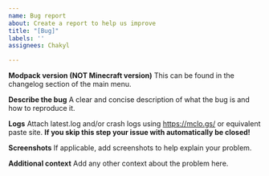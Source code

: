 ```yaml
---
name: Bug report
about: Create a report to help us improve
title: "[Bug]"
labels: ''
assignees: Chakyl

---
```


**Modpack version (NOT Minecraft version)**
This can be found in the changelog section of the main menu.

**Describe the bug**
A clear and concise description of what the bug is and how to reproduce it.

**Logs**
Attach latest.log and/or crash logs using https://mclo.gs/ or equivalent paste site. **If you skip this step your issue with automatically be closed!**

**Screenshots**
If applicable, add screenshots to help explain your problem.

**Additional context**
Add any other context about the problem here.
